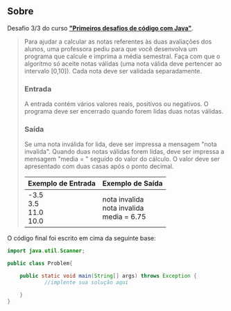 ## Sobre

Desafio 3/3 do curso **["Primeiros desafios de código com Java"](../)**.

> Para ajudar a calcular as notas referentes às duas avaliações dos alunos, uma professora pediu para que você desenvolva um programa que calcule e imprima a média semestral. Faça com que o algoritmo só aceite notas válidas (uma nota válida deve pertencer ao intervalo [0,10]). Cada nota deve ser validada separadamente.
>
> ### Entrada
>
> A entrada contém vários valores reais, positivos ou negativos. O programa deve ser encerrado quando forem lidas duas notas válidas.
>
> ### Saída
>
> Se uma nota inválida for lida, deve ser impressa a mensagem "nota invalida".
> Quando duas notas válidas forem lidas, deve ser impressa a mensagem "media = " seguido do valor do cálculo. O valor deve ser apresentado com duas casas após o ponto decimal.
>
> | Exemplo de Entrada                | Exemplo de Saída                                   |
> | --------------------------------- | -------------------------------------------------- |
> | -3.5<br />3.5<br />11.0<br />10.0 | nota invalida<br />nota invalida<br />media = 6.75 |

O código final foi escrito em cima da seguinte base:

```java
import java.util.Scanner;

public class Problem{

	public static void main(String[] args) throws Exception {
            //implente sua solução aqui

    }
}
```